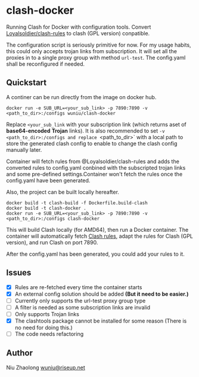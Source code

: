 # clash-docker

Running Clash for Docker with configuration tools. Convert [Loyalsoldier/clash-rules](https://github.com/Loyalsoldier/clash-rules) to clash (GPL version) conpatible.

The configuration script is seriously primitive for now. For my usage habits, this could only accepts trojan links from subscription.
It will set all the proxies in to a single proxy group with method `url-test`. The config.yaml shall be reconfigured
if needed.

## Quickstart

A continer can be run directly from the image on docker hub.

``` shell
docker run -e SUB_URL=<your_sub_link> -p 7890:7890 -v <path_to_dir>:/configs wuniu/clash-docker
```

Replace `<your_sub_link` with your subscription link (which returns aset of **base64-encoded**
**Trojan** links). It is also recommended to set `-v <path_to_dir>:/configs and replace `<path_to_dir>` 
with a local path to store the generated clash config to enable to change the clash config manually later.

Container will fetch rules from @Loyalsoldier/clash-rules and adds the converted rules to config.yaml conbined with the subscripted trojan links and some pre-defined settings.Container won't fetch the rules once the config.yaml have been generated.

Also, the project can be built locally hereafter.

``` shell
docker build -t clash-build -f Dockerfile.build-clash
docker build -t clash-docker .
docker run -e SUB_URL=<your_sub_link> -p 7890:7890 -v <path_to_dir>:/configs clash-docker
```

This will build Clash locally (for AMD64), then run a Docker container.
The container will automatically fetch [Clash rules](https://github.com/Loyalsoldier/clash-rules),
adapt the rules for Clash (GPL version), and run Clash on port 7890.

After the config.yaml has been generated, you could add your rules to it.

## Issues

- [x] Rules are re-fetched every time the container starts
- [x] An external config solution should be added **(But it need to be easier.)**
- [ ] Currently only supports the url-test proxy group type
- [ ] A filter is needed as some subscription links are invalid
- [ ] Only supports Trojan links
- [x] The clashtools package cannot be installed for some reason (There is no need for doing this.)
- [ ] The code needs refactoring

## Author

Niu Zhaolong <wuniu@riseup.net>
